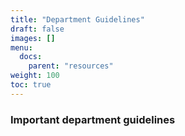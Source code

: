 ```yaml
---
title: "Department Guidelines"
draft: false
images: []
menu:
  docs:
    parent: "resources"
weight: 100
toc: true
---
```


### Important department guidelines
